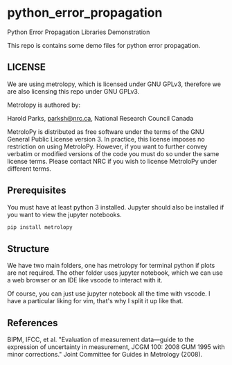 # python_error_propagation
Python Error Propagation Libraries Demonstration

This repo is contains some demo files for python error propagation.

## LICENSE

We are using metrolopy, which is licensed under GNU GPLv3, therefore
we are also licensing this repo under GNU GPLv3.

Metrolopy is authored by:

Harold Parks, parksh@nrc.ca, National Research Council Canada

MetroloPy is distributed as free software under the terms of the GNU General 
Public License version 3. In practice, this license imposes no restriction on 
using MetroloPy. However, if you want to further convey verbatim or modified 
versions of the code you must do so under the same license terms. Please contact NRC if 
you wish to license MetroloPy under different terms.


## Prerequisites

You must have at least python 3 installed. Jupyter should also be installed 
if you want to view the jupyter notebooks.

```zsh
pip install metrolopy
```


## Structure

We have two main folders, one has metrolopy for terminal python if
plots are not required. 
The other folder uses jupyter notebook,
which we can use a web browser or an IDE like 
vscode to interact with it.

Of course, you can just use jupyter notebook all the time with vscode.
I have a particular liking for vim, that's why I split it up like that.

## References

BIPM, IFCC, et al. "Evaluation of measurement data—guide to the expression of 
uncertainty in measurement, JCGM 100: 2008 GUM 1995 with minor corrections." 
Joint Committee for Guides in Metrology (2008).



